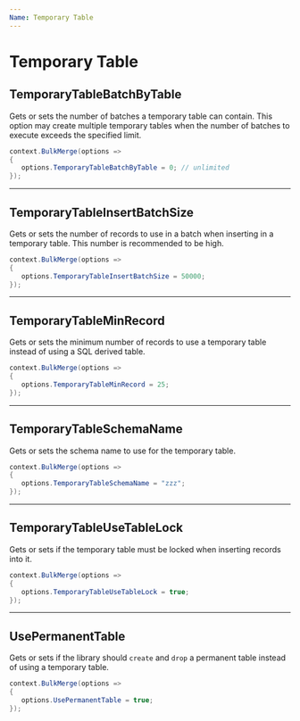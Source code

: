 ```yaml
---
Name: Temporary Table
---
```


# Temporary Table

## TemporaryTableBatchByTable
Gets or sets the number of batches a temporary table can contain. This option may create multiple temporary tables when the number of batches to execute exceeds the specified limit.


```csharp
context.BulkMerge(options =>
{
   options.TemporaryTableBatchByTable = 0; // unlimited
});
```

---

## TemporaryTableInsertBatchSize
Gets or sets the number of records to use in a batch when inserting in a temporary table. This number is recommended to be high.


```csharp
context.BulkMerge(options =>
{
   options.TemporaryTableInsertBatchSize = 50000;
});
```

---

## TemporaryTableMinRecord
Gets or sets the minimum number of records to use a temporary table instead of using a SQL derived table.


```csharp
context.BulkMerge(options =>
{
   options.TemporaryTableMinRecord = 25;
});
```

---

## TemporaryTableSchemaName
Gets or sets the schema name to use for the temporary table.


```csharp
context.BulkMerge(options =>
{
   options.TemporaryTableSchemaName = "zzz";
});
```

---

## TemporaryTableUseTableLock
Gets or sets if the temporary table must be locked when inserting records into it.


```csharp
context.BulkMerge(options =>
{
   options.TemporaryTableUseTableLock = true;
});
```


---

## UsePermanentTable
Gets or sets if the library should `create` and `drop` a permanent table instead of using a temporary table.


```csharp
context.BulkMerge(options =>
{
   options.UsePermanentTable = true;
});
```
